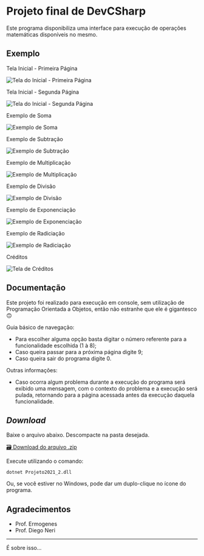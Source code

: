 # Projeto final de DevCSharp

Este programa disponibiliza uma interface para execução de operações matemáticas disponíveis no mesmo.

## Exemplo

Tela Inicial - Primeira Página

![Tela do Inicial - Primeira Página](telas/tela_inicial.png)

Tela Inicial - Segunda Página

![Tela do Inicial - Segunda Página](telas/segunda_tela.png)

Exemplo de Soma

![Exemplo de Soma](telas/tela_exemplo_soma.png)

Exemplo de Subtração

![Exemplo de Subtração](telas/tela_exemplo_sub.png)

Exemplo de Multiplicação

![Exemplo de Multiplicação](telas/tela_exemplo_mult.png)

Exemplo de Divisão

![Exemplo de Divisão](telas/tela_exemplo_div.png)

Exemplo de Exponenciação

![Exemplo de Exponenciação](telas/tela_exemplo_exp.png)

Exemplo de Radiciação

![Exemplo de Radiciação](telas/tela_exemplo_rad.png)

Créditos

![Tela de Créditos](telas/tela_creditos.png)

## Documentação

Este projeto foi realizado para execução em console, sem utilização de Programação Orientada a Objetos, então não estranhe que ele é gigantesco 🙃

Guia básico de navegação:
- Para escolher alguma opção basta digitar o número referente para a funcionalidade escolhida (1 à 8);
- Caso queira passar para a próxima página digite 9;
- Caso queira sair do programa digite 0.

Outras informações:
- Caso ocorra algum problema durante a execução do programa será exibido uma mensagem, com o contexto do problema e a execução será pulada, retornando para a página acessada antes da execução daquela funcionalidade.

## _Download_

Baixe o arquivo abaixo. Descompacte na pasta desejada.

[🗃 Download do arquivo .zip](dist/Projeto2021_2.zip)

Execute utilizando o comando:

```
dotnet Projeto2021_2.dll
```

Ou, se você estiver no Windows, pode dar um duplo-clique no ícone do programa.

## Agradecimentos

- Prof. Ermogenes
- Prof. Diego Neri

---

É sobre isso...
